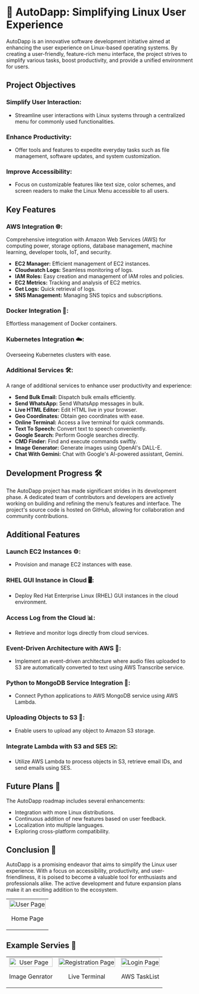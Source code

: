 # 🚀 AutoDapp: Simplifying Linux User Experience

AutoDapp is an innovative software development initiative aimed at enhancing the user experience on Linux-based operating systems. By creating a user-friendly, feature-rich menu interface, the project strives to simplify various tasks, boost productivity, and provide a unified environment for users.

## Project Objectives

### Simplify User Interaction:
- Streamline user interactions with Linux systems through a centralized menu for commonly used functionalities.

### Enhance Productivity:
- Offer tools and features to expedite everyday tasks such as file management, software updates, and system customization.

### Improve Accessibility:
- Focus on customizable features like text size, color schemes, and screen readers to make the Linux Menu accessible to all users.

## Key Features

### AWS Integration 🌐:
Comprehensive integration with Amazon Web Services (AWS) for computing power, storage options, database management, machine learning, developer tools, IoT, and security.
- **EC2 Manager:** Efficient management of EC2 instances.
- **Cloudwatch Logs:** Seamless monitoring of logs.
- **IAM Roles:** Easy creation and management of IAM roles and policies.
- **EC2 Metrics:** Tracking and analysis of EC2 metrics.
- **Get Logs:** Quick retrieval of logs.
- **SNS Management:** Managing SNS topics and subscriptions.

### Docker Integration 🐳:
Effortless management of Docker containers.

### Kubernetes Integration ☁️:
Overseeing Kubernetes clusters with ease.

### Additional Services 🛠️:
A range of additional services to enhance user productivity and experience:
- **Send Bulk Email:** Dispatch bulk emails efficiently.
- **Send WhatsApp:** Send WhatsApp messages in bulk.
- **Live HTML Editor:** Edit HTML live in your browser.
- **Geo Coordinates:** Obtain geo coordinates with ease.
- **Online Terminal:** Access a live terminal for quick commands.
- **Text To Speech:** Convert text to speech conveniently.
- **Google Search:** Perform Google searches directly.
- **CMD Finder:** Find and execute commands swiftly.
- **Image Generator:** Generate images using OpenAI's DALL-E.
- **Chat With Gemini:** Chat with Google's AI-powered assistant, Gemini.

## Development Progress 🛠️

The AutoDapp project has made significant strides in its development phase. A dedicated team of contributors and developers are actively working on building and refining the menu’s features and interface. The project's source code is hosted on GitHub, allowing for collaboration and community contributions.

## Additional Features

### Launch EC2 Instances ⚙️:
- Provision and manage EC2 instances with ease.

### RHEL GUI Instance in Cloud 🖥️:
- Deploy Red Hat Enterprise Linux (RHEL) GUI instances in the cloud environment.

### Access Log from the Cloud 📊:
- Retrieve and monitor logs directly from cloud services.

### Event-Driven Architecture with AWS 🎯:
- Implement an event-driven architecture where audio files uploaded to S3 are automatically converted to text using AWS Transcribe service.

### Python to MongoDB Service Integration 🐍:
- Connect Python applications to AWS MongoDB service using AWS Lambda.

### Uploading Objects to S3 📂:
- Enable users to upload any object to Amazon S3 storage.

### Integrate Lambda with S3 and SES ✉️:
- Utilize AWS Lambda to process objects in S3, retrieve email IDs, and send emails using SES.

## Future Plans 🚀

The AutoDapp roadmap includes several enhancements:
- Integration with more Linux distributions.
- Continuous addition of new features based on user feedback.
- Localization into multiple languages.
- Exploring cross-platform compatibility.

## Conclusion 🌟

AutoDapp is a promising endeavor that aims to simplify the Linux user experience. With a focus on accessibility, productivity, and user-friendliness, it is poised to become a valuable tool for enthusiasts and professionals alike. The active development and future expansion plans make it an exciting addition to the ecosystem.


<table style="width: 100%;">
  <tr>
    <td style="text-align: center;">
      <img src="https://github.com/SahilRakhaiya05/AutoDapp/assets/144577420/f4125c7c-ad55-4dd4-8536-a6255b32dc65" alt="User Page" style="width: 100%;">
      <p>Home Page</p>
    </td>
    
   
</table>

## Example Servies 🚀

<table style="width: 100%;">
  <tr>
    <td style="text-align: center;">
      <img src="https://github.com/SahilRakhaiya05/AutoDapp/assets/144577420/43b5e4b8-4d14-453a-8d86-70913fc028b6" alt="User Page" style="width: 100%;">
      <p>Image Genrator</p>
    </td>
    <td style="text-align: center;">
      <img src="https://github.com/SahilRakhaiya05/AutoDapp/assets/144577420/8c0e016b-c941-4dd1-8400-3e75c77ee4a6" alt="Registration Page" style="width: 100%;">
      <p>Live Terminal</p>
    </td>
    <td style="text-align: center;">
      <img src="https://github.com/SahilRakhaiya05/AutoDapp/assets/144577420/95b1f4b1-f783-448e-82a4-96519173dc14" alt="Login Page" style="width: 100%;">
      <p>AWS TaskList</p>
    </td> </tr>
   
</table>
